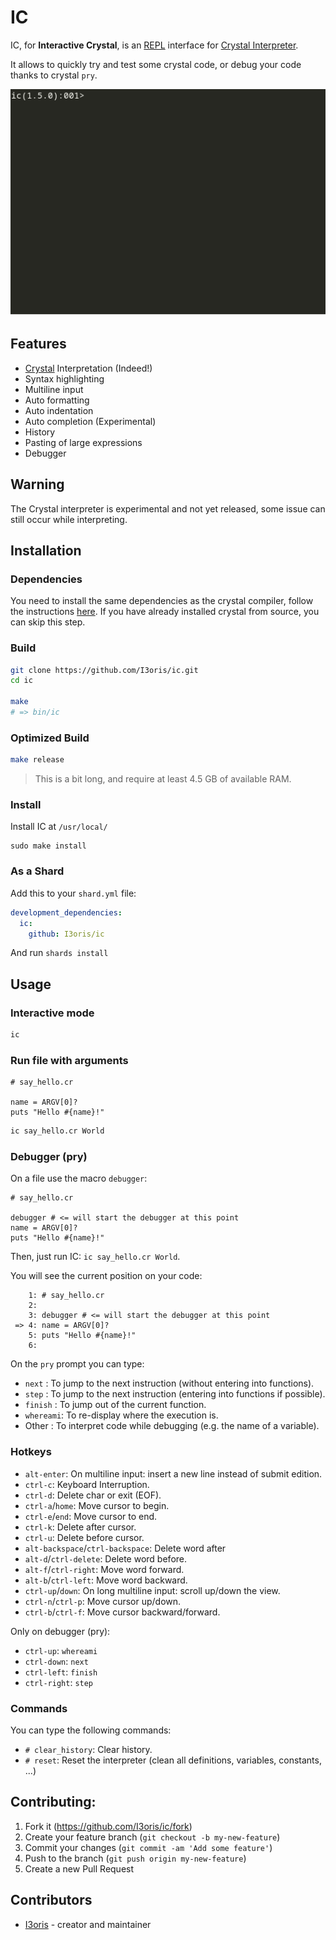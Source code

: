 # IC

IC, for **Interactive Crystal**, is an [REPL](https://en.wikipedia.org/wiki/Read%E2%80%93eval%E2%80%93print_loop) interface for [Crystal Interpreter](https://crystal-lang.org/2021/12/29/crystal-i.html).

It allows to quickly try and test some crystal code, or debug your code thanks to crystal `pry`.

![](./hello_ic.gif)

## Features

* [Crystal](https://crystal-lang.org) Interpretation (Indeed!)
* Syntax highlighting
* Multiline input
* Auto formatting
* Auto indentation
* Auto completion (Experimental)
* History
* Pasting of large expressions
* Debugger

## Warning

The Crystal interpreter is experimental and not yet released, some issue can still occur while interpreting.

## Installation

### Dependencies

You need to install the same dependencies as the crystal compiler, follow the instructions [here](https://github.com/crystal-lang/crystal/wiki/All-required-libraries). If you have already installed crystal from source, you can skip this step.

### Build

```sh
git clone https://github.com/I3oris/ic.git
cd ic

make
# => bin/ic
```

### Optimized Build
```sh
make release
```
> This is a bit long, and require at least 4.5 GB of available RAM.

### Install

Install IC at `/usr/local/`
```
sudo make install
```

### As a Shard

Add this to your `shard.yml` file:

```yaml
development_dependencies:
  ic:
    github: I3oris/ic
```

And run `shards install`

## Usage

### Interactive mode
```sh
ic
```

### Run file with arguments
```cr
# say_hello.cr

name = ARGV[0]?
puts "Hello #{name}!"
```

```sh
ic say_hello.cr World
```

### Debugger (pry)

On a file use the macro `debugger`:
```cr
# say_hello.cr

debugger # <= will start the debugger at this point
name = ARGV[0]?
puts "Hello #{name}!"
```
Then, just run IC: `ic say_hello.cr World`.

You will see the current position on your code:
```cr
    1: # say_hello.cr
    2:
    3: debugger # <= will start the debugger at this point
 => 4: name = ARGV[0]?
    5: puts "Hello #{name}!"
    6:
```
On the `pry` prompt you can type:
* `next`    : To jump to the next instruction (without entering into functions).
* `step`    : To jump to the next instruction (entering into functions if possible).
* `finish`  : To jump out of the current function.
* `whereami`: To re-display where the execution is.
* Other     : To interpret code while debugging (e.g. the name of a variable).

### Hotkeys

* `alt-enter`: On multiline input: insert a new line instead of submit edition.
* `ctrl-c`: Keyboard Interruption.
* `ctrl-d`: Delete char or exit (EOF).
* `ctrl-a`/`home`: Move cursor to begin.
* `ctrl-e`/`end`: Move cursor to end.
* `ctrl-k`: Delete after cursor.
* `ctrl-u`: Delete before cursor.
* `alt-backspace`/`ctrl-backspace`: Delete word after
* `alt-d`/`ctrl-delete`: Delete word before.
* `alt-f`/`ctrl-right`: Move word forward.
* `alt-b`/`ctrl-left`: Move word backward.
* `ctrl-up`/`down`: On long multiline input: scroll up/down the view.
* `ctrl-n`/`ctrl-p`: Move cursor up/down.
* `ctrl-b`/`ctrl-f`: Move cursor backward/forward.

Only on debugger (pry):
* `ctrl-up`: `whereami`
* `ctrl-down`: `next`
* `ctrl-left`: `finish`
* `ctrl-right`: `step`

### Commands
You can type the following commands:
* `# clear_history`: Clear history.
* `# reset`: Reset the interpreter (clean all definitions, variables, constants, ...)

## Contributing:

1. Fork it (<https://github.com/I3oris/ic/fork>)
2. Create your feature branch (`git checkout -b my-new-feature`)
3. Commit your changes (`git commit -am 'Add some feature'`)
4. Push to the branch (`git push origin my-new-feature`)
5. Create a new Pull Request

## Contributors

- [I3oris](https://github.com/I3oris) - creator and maintainer
